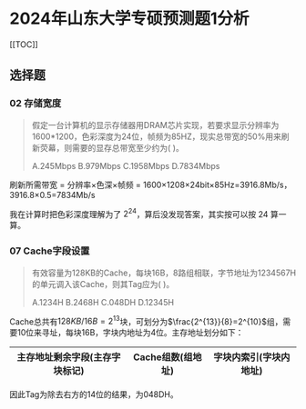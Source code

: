 # 2024年山东大学专硕预测题1分析

[[TOC]]

## 选择题

### 02 存储宽度

> 假定一台计算机的显示存储器用DRAM芯片实现，若要求显示分辨率为1600*1200，色彩深度为24位，帧频为85HZ，现实总带宽的50%用来刷新荧幕，则需要的显存总带宽至少约为( )。
> 
> A.245Mbps B.979Mbps C.1958Mbps D.7834Mbps

刷新所需带宽 = 分辨率×色深×帧频 = 1600×1208×24bit×85Hz=3916.8Mb/s，3916.8×0.5=7834Mb/s

我在计算时把色彩深度理解为了 $2^{24}$，算后没发现答案，其实按可以按 24 算一算。


### 07 Cache字段设置

> 有效容量为128KB的Cache，每块16B，8路组相联，字节地址为1234567H的单元调入该Cache，则其Tag应为( )。
>
> A.1234H B.2468H C.048DH D.12345H

Cache总共有$128KB/16B=2^{13}$块，可划分为$\frac{2^{13}}{8}=2^{10}$组，需要10位来寻址，每块16B，字块内地址为4位。主存地址划分如下：

|主存地址剩余字段(主存字块标记)|Cache组数(组地址)|字块内索引(字块内地址)|
|:---:|:---:|:---:|

因此Tag为除去右方的14位的结果，为048DH。
